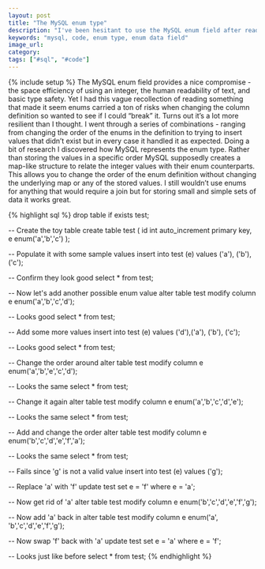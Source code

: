 ```yaml
---
layout: post
title: "The MySQL enum type"
description: "I've been hesitant to use the MySQL enum field after reading some stories but it turns out to be pretty useful and stable. Not for everything but has it's use cases."
keywords: "mysql, code, enum type, enum data field"
image_url:
category:
tags: ["#sql", "#code"]
---
```

{% include setup %}
The MySQL enum field provides a nice compromise - the space efficiency of using an integer, the human readability of text, and basic type safety. Yet I had this vague recollection of reading something that made it seem enums carried a ton of risks when changing the column definition so wanted to see if I could “break” it. Turns out it’s a lot more resilient than I thought. I went through a series of combinations - ranging from changing the order of the enums in the definition to trying to insert values that didn’t exist but in every case it handled it as expected. Doing a bit of research I discovered how MySQL represents the enum type. Rather than storing the values in a specific order MySQL supposedly creates a map-like structure to relate the integer values with their enum counterparts. This allows you to change the order of the enum definition without changing the underlying map or any of the stored values. I still wouldn’t use enums for anything that would require a join but for storing small and simple sets of data it works great.

{% highlight sql %}
drop table if exists test;

-- Create the toy table
create table test (
  id int auto_increment primary key,
  e enum('a','b','c')
);

-- Populate it with some sample values
insert into test (e) values ('a'), ('b'), ('c');

-- Confirm they look good
select * from test;

-- Now let's add another possible enum value
alter table test modify column e enum('a','b','c','d');

-- Looks good
select * from test;

-- Add some more values
insert into test (e) values ('d'),('a'), ('b'), ('c');

-- Looks good
select * from test;

-- Change the order around
alter table test modify column e enum('a','b','e','c','d');

-- Looks the same
select * from test;

-- Change it again
alter table test modify column e enum('a','b','c','d','e');

-- Looks the same
select * from test;

-- Add and change the order
alter table test modify column e enum('b','c','d','e','f','a');

-- Looks the same
select * from test;

-- Fails since 'g' is not a valid value
insert into test (e) values ('g');

-- Replace 'a' with 'f'
update test set e = 'f' where e = 'a';

-- Now get rid of 'a'
alter table test modify column e enum('b','c','d','e','f','g');

-- Now add 'a' back in
alter table test modify column e enum('a', 'b','c','d','e','f','g');

-- Now swap 'f' back with 'a'
update test set e = 'a' where e = 'f';

-- Looks just like before
select * from test;
{% endhighlight %}
